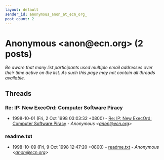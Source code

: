 ```yaml
---
layout: default
sender_id: anonymous_anon_at_ecn_org_
post_count: 2
---
```


# Anonymous <anon<span>@</span>ecn.org> (2 posts)

_Be aware that many list participants used multiple email addresses over their time active on the list. As such this page may not contain all threads available._

## Threads

### Re: IP: New ExecOrd: Computer Software Piracy
+ 1998-10-01 (Fri, 2 Oct 1998 03:03:32 +0800) - [Re: IP: New ExecOrd: Computer Software Piracy](/archive/1998/10/dbd18fdfea965e83e802b8aca1e0cb5257ab2cf96c0cbd6d402fb4607a30f916) - _Anonymous \<anon@ecn.org\>_

### readme.txt
+ 1998-10-09 (Fri, 9 Oct 1998 12:47:20 +0800) - [readme.txt](/archive/1998/10/a13ce95ff736648b52642fb32a523c2356e960aa7116ea9203340fe53a498c3b) - _Anonymous \<anon@ecn.org\>_

